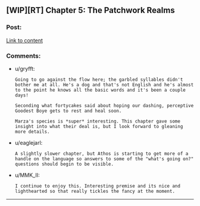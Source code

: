 ## [WIP][RT] Chapter 5: The Patchwork Realms

### Post:

[Link to content](https://www.royalroad.com/fiction/30636/the-patchwork-realms-arrival/chapter/479458/chapter-5-cleanup)

### Comments:

- u/gryfft:
  ```
  Going to go against the flow here; the garbled syllables didn't bother me at all. He's a dog and that's not English and he's almost to the point he knows all the basic words and it's been a couple days!

  Seconding what fortycakes said about hoping our dashing, perceptive Goodest Boye gets to rest and heal soon.

  Marza's species is *super* interesting. This chapter gave some insight into what their deal is, but I look forward to gleaning more details.
  ```

- u/eaglejarl:
  ```
  A slightly slower chapter, but Athos is starting to get more of a handle on the language so answers to some of the "what's going on?" questions should begin to be visible.
  ```

- u/MMK_II:
  ```
  I continue to enjoy this. Interesting premise and its nice and lighthearted so that really tickles the fancy at the moment.
  ```

---

